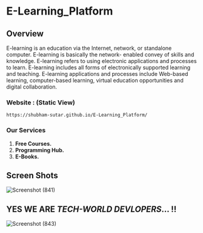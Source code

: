 # E-Learning_Platform

## Overview
E-learning is an education via the Internet, network, or standalone computer. E-learning is basically the network- enabled convey of skills and knowledge. E-learning refers to using electronic applications and processes to learn. E-learning includes all forms of electronically supported learning and teaching. E-learning applications and processes include Web-based learning, computer-based learning, virtual education opportunities and digital collaboration.

### Website : (Static View)

```
https://shubham-sutar.github.io/E-Learning_Platform/
```

### Our Services
1. **Free Courses.**
2. **Programming Hub.**
3. **E-Books.**

## Screen Shots

![Screenshot (841)](https://user-images.githubusercontent.com/68117385/128470683-110304c4-2af1-4f65-ad6a-c0110982ad93.png)


## YES WE ARE _TECH-WORLD DEVLOPERS_... !!

![Screenshot (843)](https://user-images.githubusercontent.com/68117385/128470837-64cfbc19-6b93-47cb-8706-e58f7be8af1c.png)
